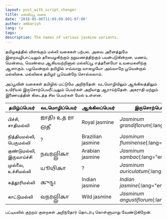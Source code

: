 ```yaml
---
layout: post_with_script_changer
title: மல்லிப்பூ வகை
date: '2018-05-06T11:09:00.001-07:00'
author: ambarish
lang: ta
tags:
description: The names of various jasmine variants.
---
```

தமிழகத்தில் விளங்கும் மல்லி வகைகள் பற்பல. அவை அனைத்துமே இறைவழிபாட்டிலும் தலையழகிற்கும் நறுமணத்திற்கும் பயன்படுகின்றன. மணம், மென்மை, வெண்மை ஆகியவற்றினால் மல்லிப்பூ எத்தனையோ உவமைகளிற்கு ஆளாகும். பழமென்றால் தமிழில் எவ்வாறு வாழையோ அவ்வாறே பூவென்றால் மல்லிகை. மல்லிகை தமிழர் பூவென்றே சொல்லலாம்.

அப்பூவின் வகைகள் தமிழில் மட்டுமே அறிந்தேன். வடமொழியிலும் ஆங்கிலத்திலும் உயிரியல் இருசொற்பெயரீட்டிலும் பெயர்கள் அறியாது ஆராய்ந்தேன். அகராதி மற்றும் இணையத்தின் கிடைத்த சில பெயர்கள் மேல் உள்ளன.

| தமிழ்ப்பெயர் | வடமொழிப்பெயர் | ஆங்கிலப்பெயர் | இருசொற்பெயர் |
|---|---|---|---|
| பிச்சி, சாதிமல்லி | <span lang="sa">𑌜𑌾𑌤𑌿𑌃 𑌉𑌤 𑌮𑌾𑌲𑌤𑍀</span> | <span lang="en">Royal jasmine</span> | *Jasminum grandiflorum*{:lang="en"} |
| நித்தியமல்லி, பெருமல்லி | ? | <span lang="en">Brazilian jasmine</span> | *Jasminum fluminense*{:lang="en"} |
| குண்டுமல்லி, இருவாய்ச்சி | <span lang="sa">𑌨𑌵𑌮𑌲𑍍𑌲𑌿𑌕𑌾</span> | <span lang="en">Arabian jasmine</span> | *Jasminum sambac*{:lang="en"} |
| முல்லை, உச்சிமல்லி | <span lang="sa">𑌯𑍂𑌥𑌿𑌕𑌾</span> | ? | *Jasminum auriculatum*{:lang="en"} |
| கத்தூரிமல்லி | <span lang="sa">𑌕𑍁𑌨𑍍𑌦𑌃</span> | <span lang="en">Indian jasmine</span> | *Indian jasmine*{:lang="en"} |
| காட்டுமல்லி | <span lang="sa">𑌵𑌨𑌮𑌲𑍍𑌲𑌿𑌕𑌾</span> | <span lang="en">Wild jasmine </span>| *Jasminum angustiflorum*{:lang="en"} |

பட்டியலில் குற்றம் குறைகள் அறிந்தோர் தொடர்பு கொள்ளுமாறு வேண்டுகிறேன்.
